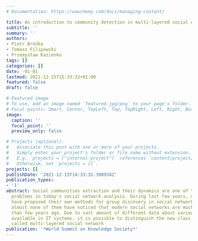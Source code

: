 ```yaml
---
# Documentation: https://wowchemy.com/docs/managing-content/

title: An introduction to community detection in multi-layered social network
subtitle: ''
summary: ''
authors:
- Piotr Bródka
- Tomasz Filipowski
- Przemysław Kazienko
tags: []
categories: []
date: -01-01
lastmod: 2021-12-15T15:33:32+01:00
featured: false
draft: false

# Featured image
# To use, add an image named `featured.jpg/png` to your page's folder.
# Focal points: Smart, Center, TopLeft, Top, TopRight, Left, Right, BottomLeft, Bottom, BottomRight.
image:
  caption: ''
  focal_point: ''
  preview_only: false

# Projects (optional).
#   Associate this post with one or more of your projects.
#   Simply enter your project's folder or file name without extension.
#   E.g. `projects = ["internal-project"]` references `content/project/deep-learning/index.md`.
#   Otherwise, set `projects = []`.
projects: []
publishDate: '2021-12-15T14:33:32.398934Z'
publication_types:
- '1'
abstract: Social communities extraction and their dynamics are one of the most important
  problems in today's social network analysis. During last few years, many researchers
  have proposed their own methods for group discovery in social networks. However,
  almost none of them have noticed that modern social networks are much more complex
  than few years ago. Due to vast amount of different data about various user activities
  available in IT systems, it is possible to distinguish the new class of social networks
  called multi-layered social network
publication: '*World Summit on Knowledge Society*'
---
```

